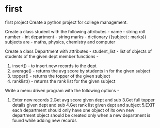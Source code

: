 # first
first project
Create a python project for college management.

Create a class student with the following attributes - 
  name - string
  roll number - int
  department - string
  marks - dictionary ({subject : marks})
subjects are - maths, physics, chemistry and computer

Create a class Department with attributes - 
  student_list - list of objects of students of the given dept
member functions - 
1. insert() - to insert new records to the dept
2. average() - returns the avg score by students in for the given subject
3. topper() - returns the topper of the given subject
4. ranklist() - returns the rank list for the given subject

 Write a menu driven program with the following options - 
1. Enter new records
2.Get avg score given dept and sub
3.Get full topper details given dept and sub
4.Get rank list given dept and subject
5.EXIT
each department should only have one object of its own
new department object should be created only when a new department is found while adding new records
